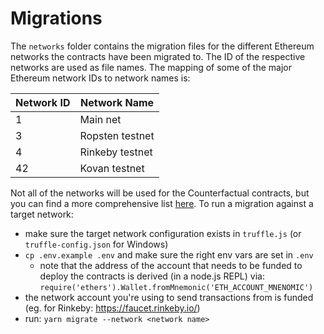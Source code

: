 # Migrations

The `networks` folder contains the migration files for the different Ethereum networks the contracts have been migrated to. The ID of the respective networks are used as file names. The mapping of some of the major Ethereum network IDs to network names is:

| Network ID | Network Name    |
| ---------- | --------------- |
| 1          | Main net        |
| 3          | Ropsten testnet |
| 4          | Rinkeby testnet |
| 42         | Kovan testnet   |

Not all of the networks will be used for the Counterfactual contracts, but you can find a more comprehensive list [here](https://ethereum.stackexchange.com/a/17101). To run a migration against a target network:

- make sure the target network configuration exists in `truffle.js` (or `truffle-config.json` for Windows)
- `cp .env.example .env` and make sure the right env vars are set in `.env`
  - note that the address of the account that needs to be funded to deploy the contracts is derived (in a node.js REPL) via: `require('ethers').Wallet.fromMnemonic('ETH_ACCOUNT_MNENOMIC')`
- the network account you're using to send transactions from is funded (eg. for Rinkeby: https://faucet.rinkeby.io/)
- run: `yarn migrate --network <network name>`
